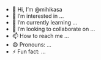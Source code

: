 - 👋 Hi, I’m @mihikasa
- 👀 I’m interested in ...
- 🌱 I’m currently learning ...
- 💞️ I’m looking to collaborate on ...
- 📫 How to reach me ...
- 😄 Pronouns: ...
- ⚡ Fun fact: ...

<!---
mihikasa/mihikasa is a ✨ special ✨ repository because its `README.md` (this file) appears on your GitHub profile.
You can click the Preview link to take a look at your changes.
--->
